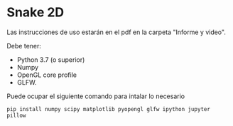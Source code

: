 # Snake 2D

Las instrucciones de uso estarán en el pdf en la carpeta "Informe y video".

Debe tener:
- Python 3.7 (o superior) 
- Numpy 
- OpenGL core profile 
- GLFW.

Puede ocupar el siguiente comando para intalar lo necesario
 
```pip install numpy scipy matplotlib pyopengl glfw ipython jupyter pillow```
